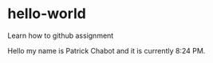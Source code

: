 # hello-world
Learn how to github assignment

Hello my name is Patrick Chabot and it is currently 8:24 PM.
